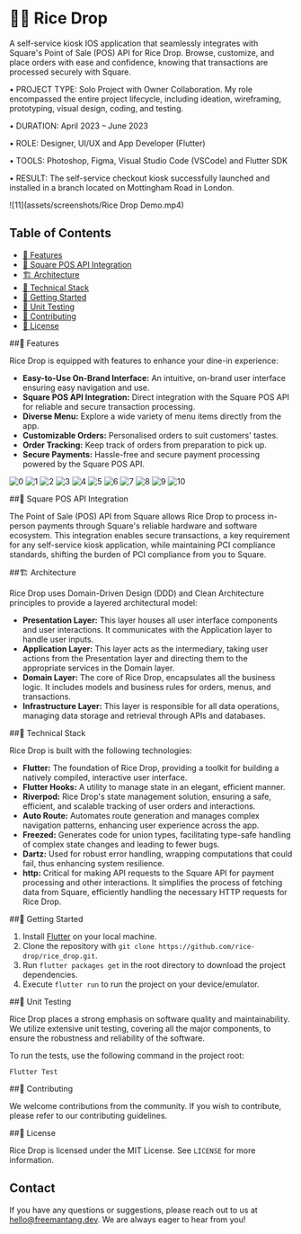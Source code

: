 # 🍚🎤 Rice Drop

A self-service kiosk IOS application that seamlessly integrates with Square's Point of Sale (POS) API for Rice Drop. Browse, customize, and place orders with ease and confidence, knowing that transactions are processed securely with Square.

• PROJECT TYPE: Solo Project with Owner Collaboration. My role encompassed the entire project lifecycle, including ideation, wireframing,
  prototyping, visual design, coding, and testing.
  
• DURATION: April 2023 – June 2023

• ROLE: Designer, UI/UX and App Developer (Flutter)

• TOOLS: Photoshop, Figma, Visual Studio Code (VSCode) and Flutter SDK

• RESULT: The self-service checkout kiosk successfully launched and installed in a branch located on Mottingham Road in London.

![11](assets/screenshots/Rice Drop Demo.mp4)

## Table of Contents

- [🌟 Features](#features)
- [🔗 Square POS API Integration](#square-pos-api-integration)
- [🏗️ Architecture](#architecture)
- [🔧 Technical Stack](#technical-stack)
- [🚀 Getting Started](#getting-started)
- [🧪  Unit Testing](#unit-testing)
- [🤝 Contributing](#contributing)
- [📝 License](#license)

##🌟 Features 

Rice Drop is equipped with features to enhance your dine-in experience:

- **Easy-to-Use On-Brand Interface:** An intuitive, on-brand user interface ensuring easy navigation and use.
- **Square POS API Integration:** Direct integration with the Square POS API for reliable and secure transaction processing.
- **Diverse Menu:** Explore a wide variety of menu items directly from the app.
- **Customizable Orders:** Personalised orders to suit customers' tastes.
- **Order Tracking:** Keep track of orders from preparation to pick up.
- **Secure Payments:** Hassle-free and secure payment processing powered by the Square POS API.

![0](assets/screenshots/ricedrop_0.png)
![1](assets/screenshots/ricedrop_1.png)
![2](assets/screenshots/ricedrop_2.png)
![3](assets/screenshots/ricedrop_3.png)
![4](assets/screenshots/ricedrop_4.png)
![5](assets/screenshots/ricedrop_5.png)
![6](assets/screenshots/ricedrop_6.png)
![7](assets/screenshots/ricedrop_7.png)
![8](assets/screenshots/ricedrop_8.png)
![9](assets/screenshots/ricedrop_9.png)
![10](assets/screenshots/ricedrop_10.png)

##🔗 Square POS API Integration

The Point of Sale (POS) API from Square allows Rice Drop to process in-person payments through Square's reliable hardware and software ecosystem. This integration enables secure transactions, a key requirement for any self-service kiosk application, while maintaining PCI compliance standards, shifting the burden of PCI compliance from you to Square.

##🏗️ Architecture

Rice Drop uses Domain-Driven Design (DDD) and Clean Architecture principles to provide a layered architectural model:

- **Presentation Layer:** This layer houses all user interface components and user interactions. It communicates with the Application layer to handle user inputs.
- **Application Layer:** This layer acts as the intermediary, taking user actions from the Presentation layer and directing them to the appropriate services in the Domain layer.
- **Domain Layer:** The core of Rice Drop, encapsulates all the business logic. It includes models and business rules for orders, menus, and transactions.
- **Infrastructure Layer:** This layer is responsible for all data operations, managing data storage and retrieval through APIs and databases.

##🔧 Technical Stack

Rice Drop is built with the following technologies:

- **Flutter:** The foundation of Rice Drop, providing a toolkit for building a natively compiled, interactive user interface.
- **Flutter Hooks:** A utility to manage state in an elegant, efficient manner.
- **Riverpod:** Rice Drop's state management solution, ensuring a safe, efficient, and scalable tracking of user orders and interactions.
- **Auto Route:** Automates route generation and manages complex navigation patterns, enhancing user experience across the app.
- **Freezed:** Generates code for union types, facilitating type-safe handling of complex state changes and leading to fewer bugs.
- **Dartz:** Used for robust error handling, wrapping computations that could fail, thus enhancing system resilience.
- **http:** Critical for making API requests to the Square API for payment processing and other interactions. It simplifies the process of fetching data from Square, efficiently handling the necessary HTTP requests for Rice Drop.


##🚀 Getting Started

1. Install [Flutter](https://flutter.dev/docs/get-started/install) on your local machine.
2. Clone the repository with `git clone https://github.com/rice-drop/rice_drop.git`.
3. Run `flutter packages get` in the root directory to download the project dependencies.
4. Execute `flutter run` to run the project on your device/emulator.

##🧪 Unit Testing

Rice Drop places a strong emphasis on software quality and maintainability. We utilize extensive unit testing, covering all the major components, to ensure the robustness and reliability of the software. 

To run the tests, use the following command in the project root:

`Flutter Test`

##🤝 Contributing

We welcome contributions from the community. If you wish to contribute, please refer to our contributing guidelines.

##📝 License

Rice Drop is licensed under the MIT License. See `LICENSE` for more information.

## Contact 

If you have any questions or suggestions, please reach out to us at <hello@freemantang.dev>. We are always eager to hear from you!
